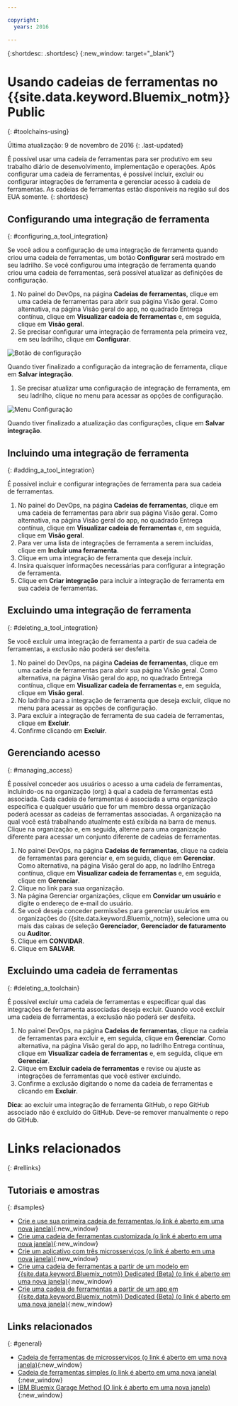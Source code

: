 ```yaml
---

copyright:
  years: 2016

---
```


{:shortdesc: .shortdesc}
{:new_window: target="_blank"}

# Usando cadeias de ferramentas no {{site.data.keyword.Bluemix_notm}} Public
{: #toolchains-using}

Última atualização: 9 de novembro de 2016
{: .last-updated}

É possível usar uma cadeia de ferramentas para ser produtivo em seu trabalho diário de desenvolvimento, implementação e operações. Após
configurar uma cadeia de ferramentas, é possível incluir, excluir ou configurar integrações de ferramenta e gerenciar acesso à cadeia de ferramentas. As cadeias de ferramentas estão disponíveis na região sul dos EUA somente.
{: shortdesc}

## Configurando uma integração de ferramenta
{: #configuring_a_tool_integration}

Se você adiou a configuração de uma integração de ferramenta quando criou uma cadeia de ferramentas, um botão **Configurar** será
mostrado em seu ladrilho. Se você configurou uma integração de ferramenta quando criou uma cadeia de ferramentas, será possível atualizar as definições de configuração.

1. No painel do DevOps, na página **Cadeias de ferramentas**, clique em uma cadeia de ferramentas para abrir sua página Visão geral. Como alternativa, na página Visão geral do app, no quadrado Entrega contínua, clique em **Visualizar cadeia de ferramentas** e, em seguida, clique em **Visão geral**.
1. Se precisar configurar uma integração de ferramenta pela primeira vez, em seu ladrilho, clique em **Configurar**.

  ![Botão de configuração
](images/toolchain_tile_configure.png)

 Quando tiver finalizado a configuração da integração de ferramenta, clique em **Salvar integração**.
 
1. Se precisar atualizar uma configuração de integração de ferramenta, em seu ladrilho, clique no menu para acessar as opções de configuração.

  ![Menu Configuração](images/toolchain_tile_menu.png)
 
 Quando tiver finalizado a atualização das configurações, clique em **Salvar integração**.

## Incluindo uma integração de ferramenta
{: #adding_a_tool_integration}

É possível incluir e configurar integrações de ferramenta para sua cadeia de ferramentas.

1. No painel do DevOps, na página **Cadeias de ferramentas**, clique em uma cadeia de ferramentas para abrir sua página Visão geral. Como alternativa, na página Visão geral do app, no quadrado Entrega contínua, clique em **Visualizar cadeia de ferramentas** e, em seguida, clique em **Visão geral**.
1. Para ver uma lista de integrações de ferramenta a serem incluídas, clique em **Incluir uma ferramenta**.
1. Clique em uma integração de ferramenta que deseja incluir.
1. Insira quaisquer informações necessárias para configurar a integração de ferramenta. 
1. Clique em **Criar integração** para incluir a integração de ferramenta em sua cadeia de ferramentas.

## Excluindo uma integração de ferramenta
{: #deleting_a_tool_integration}

Se você excluir uma integração de ferramenta a partir de sua cadeia de ferramentas, a exclusão não poderá ser desfeita. 

1. No painel do DevOps, na página **Cadeias de ferramentas**, clique em uma cadeia de ferramentas para abrir sua página Visão geral. Como alternativa, na página Visão geral do app, no quadrado Entrega contínua, clique em **Visualizar cadeia de ferramentas** e, em seguida, clique em **Visão geral**.
1. No ladrilho para a integração de ferramenta que deseja excluir, clique no menu para acessar as opções de configuração.
1. Para excluir a integração de ferramenta de sua cadeia de ferramentas, clique em **Excluir**.
1. Confirme clicando em **Excluir**.  

## Gerenciando acesso
{: #managing_access}

É possível conceder aos usuários o acesso a uma cadeia de ferramentas, incluindo-os na organização (org) à qual a cadeia de ferramentas está
associada. Cada cadeia de ferramentas é associada a uma organização específica e qualquer usuário que for um membro dessa organização poderá
acessar as cadeias de ferramentas associadas. A organização na qual você está trabalhando atualmente está exibida na barra de menus. Clique na organização e, em seguida, alterne para uma organização diferente para acessar um conjunto diferente de cadeias de ferramentas.

1. No painel DevOps, na página **Cadeias de ferramentas**, clique na cadeia de ferramentas para gerenciar e, em seguida, clique em **Gerenciar**. Como alternativa, na página Visão geral do app, no ladrilho Entrega contínua, clique em
**Visualizar cadeia de ferramentas** e, em seguida, clique em **Gerenciar**.  
1. Clique no link para sua organização. 
1. Na página Gerenciar organizações, clique em **Convidar um usuário** e digite o endereço de e-mail do usuário.
1. Se você deseja conceder permissões para gerenciar usuários em organizações do {{site.data.keyword.Bluemix_notm}}, selecione uma ou mais das
caixas de seleção **Gerenciador**, **Gerenciador
de faturamento** ou **Auditor**.
1. Clique em **CONVIDAR**.
1. Clique em **SALVAR**.

## Excluindo uma cadeia de ferramentas
{: #deleting_a_toolchain}

É possível excluir uma cadeia de ferramentas e especificar qual das integrações de ferramenta associadas deseja excluir. Quando você excluir uma cadeia de ferramentas, a exclusão não poderá ser desfeita.

1. No painel DevOps, na página **Cadeias de ferramentas**, clique na cadeia de ferramentas para excluir e, em seguida, clique em **Gerenciar**. Como alternativa, na página Visão geral do app, no ladrilho Entrega contínua, clique em
**Visualizar cadeia de ferramentas** e, em seguida, clique em **Gerenciar**.
1. Clique em **Excluir cadeia de ferramentas** e revise ou ajuste as integrações de ferramentas que você estiver excluindo.
1. Confirme a exclusão digitando o nome da cadeia de ferramentas e clicando em **Excluir**.  

 **Dica**: ao excluir uma integração de
ferramenta GitHub, o repo GitHub associado não é excluído do
GitHub. Deve-se
remover manualmente o repo do GitHub.


# Links relacionados
{: #rellinks}

## Tutoriais e amostras
{: #samples}

* [Crie e use sua primeira cadeia de ferramentas (o link é aberto em uma nova janela)](https://www.ibm.com/devops/method/tutorials/tutorial_toolchain_flow){:new_window}
* [Crie uma cadeia de ferramentas customizada (o link é aberto em uma nova janela)](https://www.ibm.com/devops/method/tutorials/tutorial_toolchain_custom){:new_window}
* [Crie um aplicativo com três microsserviços (o link é aberto em uma nova janela)](https://www.ibm.com/devops/method/tutorials/tutorial_toolchain_microservices){:new_window}
* [Crie uma cadeia de ferramentas a partir de um modelo em {{site.data.keyword.Bluemix_notm}} Dedicated (Beta) (o link é aberto em uma nova janela)](https://www.ibm.com/devops/method/tutorials/tutorial_dedicated_toolchain_template_flow){:new_window}
* [Crie uma cadeia de ferramentas a partir de um app em {{site.data.keyword.Bluemix_notm}} Dedicated (Beta) (o link é aberto em uma nova janela)](https://www.ibm.com/devops/method/tutorials/tutorial_dedicated_toolchain_app_flow){:new_window}

## Links relacionados
{: #general}

* [Cadeia de ferramentas de microsserviços (o link é aberto em uma nova janela)](https://www.ibm.com/devops/method/toolchains/microservices_toolchain){:new_window}
* [Cadeia de ferramentas simples (o link é aberto em uma nova janela)](https://www.ibm.com/devops/method/toolchains/simple_toolchain){:new_window}
* [IBM Bluemix Garage Method (O link é aberto em uma nova janela)](https://www.ibm.com/devops/method){:new_window}
